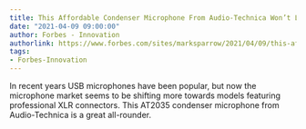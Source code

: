 ```yaml
---
title: This Affordable Condenser Microphone From Audio-Technica Won’t Let You Down
date: "2021-04-09 09:00:00"
author: Forbes - Innovation
authorlink: https://www.forbes.com/sites/marksparrow/2021/04/09/this-affordable-condenser-microphone-from-audio-technica-wont-let-you-down/
tags:
- Forbes-Innovation
---
```

In recent years USB microphones have been popular, but now the microphone market seems to be shifting more towards models featuring professional XLR connectors. This AT2035 condenser microphone from Audio-Technica is a great all-rounder.